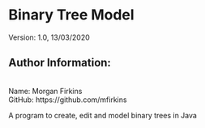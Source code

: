 # Binary Tree Model
Version: 1.0, 13/03/2020

<h2> Author Information:</h2><br>
Name: Morgan Firkins<br>
GitHub: https://github.com/mfirkins<br>








 A program to create, edit and model binary trees in Java
